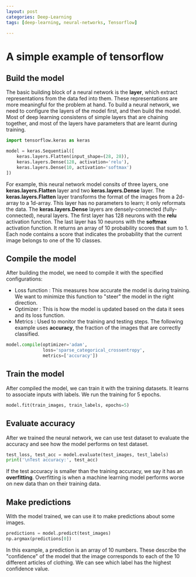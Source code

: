 ```yaml
---
layout: post
categories: Deep-Learning
tags: [deep-learning, neural-networks, Tensorflow]

---
```


# A simple example of tensorflow

## Build the model

The basic building block of a neural network is the **layer**, which extract representations from the data fed into them.
These representations are more meaningful for the problem at hand. To build a neural network, we need to configure the layers
of the model first, and then build the model. Most of deep learning consistens of simple layers that are chaining together, 
and most of the layers have parameters that are learnt during training.

```python
import tensorflow.keras as keras

model = keras.Sequential([
    keras.layers.Flatten(input_shape=(28, 28)),
    keras.layers.Dense(128, activation='relu'),
    keras.layers.Dense(10, activation='softmax')
])
```

For example, this neural network model consits of three layers, one **keras.layers.Flatten** layer and two **keras.layers.Dense** layer. 
The **keras.layers.Flatten** layer transforms the format of the images from a 2d-array to a 1d-array. This layer has no parameters to 
learn; it only reformats the data. The **keras.layers.Dense** layers are densely-connected (fully-connected), neural layers. The first
layer has 128 neurons with the **relu** activation function. The last layer has 10 neurons with the **softmax** activation function. 
It returns an array of 10 probability scores that sum to 1. Each node contains a score that indicates the probability that the current 
image belongs to one of the 10 classes.

## Compile the model

After building the model, we need to compile it with the specified configurations:

- Loss function : This measures how accurate the model is during training. We want to minimize this function to "steer" the model in the 
  right direction.
- Optimizer : This is how the model is updated based on the data it sees and its loss function.
- Metrics : Used to monitor the training and testing steps. The following example uses **accuracy**, the fraction of the images that are 
  correctly classified.

```python
model.compile(optimizer='adam', 
              loss='sparse_categorical_crossentropy',
              metrics=['accuracy'])
```

## Train the model

After compiled the model, we can train it with the training datasets. It learns to associate inputs with labels. We run the training for
5 epochs.

```python
model.fit(train_images, train_labels, epochs=5)
```

## Evaluate accuracy

After we trained the neural network, we can use test dataset to evaluate the accuracy and see how the model performs on test dataset.


```python
test_loss, test_acc = model.evaluate(test_images, test_labels)
print('\nTest accuracy:', test_acc)
```

If the test accuracy is smaller than the training accuracy, we say it has an **overfitting**. Overfitting is when a machine learning 
model performs worse on new data than on their training data.

## Make predictions

With the model trained, we can use it to make predictions about some images.

```python
predictions = model.predict(test_images)
np.argmax(predictions[0])
```

In this example, a prediction is an array of 10 numbers. These describe the "confidence" of the model that the image corresponds to each 
of the 10 different articles of clothing. We can see which label has the highest confidence value.
